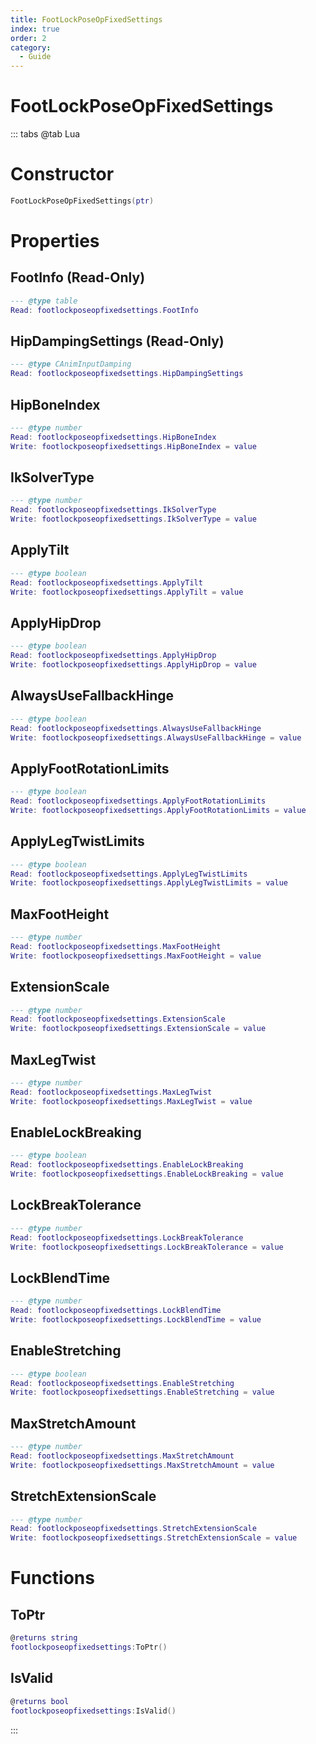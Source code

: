 ```yaml
---
title: FootLockPoseOpFixedSettings
index: true
order: 2
category:
  - Guide
---
```


# FootLockPoseOpFixedSettings

::: tabs
@tab Lua
# Constructor
```lua
FootLockPoseOpFixedSettings(ptr)
```
# Properties
## FootInfo (Read-Only)
```lua
--- @type table
Read: footlockposeopfixedsettings.FootInfo
```
## HipDampingSettings (Read-Only)
```lua
--- @type CAnimInputDamping
Read: footlockposeopfixedsettings.HipDampingSettings
```
## HipBoneIndex 
```lua
--- @type number
Read: footlockposeopfixedsettings.HipBoneIndex
Write: footlockposeopfixedsettings.HipBoneIndex = value
```
## IkSolverType 
```lua
--- @type number
Read: footlockposeopfixedsettings.IkSolverType
Write: footlockposeopfixedsettings.IkSolverType = value
```
## ApplyTilt 
```lua
--- @type boolean
Read: footlockposeopfixedsettings.ApplyTilt
Write: footlockposeopfixedsettings.ApplyTilt = value
```
## ApplyHipDrop 
```lua
--- @type boolean
Read: footlockposeopfixedsettings.ApplyHipDrop
Write: footlockposeopfixedsettings.ApplyHipDrop = value
```
## AlwaysUseFallbackHinge 
```lua
--- @type boolean
Read: footlockposeopfixedsettings.AlwaysUseFallbackHinge
Write: footlockposeopfixedsettings.AlwaysUseFallbackHinge = value
```
## ApplyFootRotationLimits 
```lua
--- @type boolean
Read: footlockposeopfixedsettings.ApplyFootRotationLimits
Write: footlockposeopfixedsettings.ApplyFootRotationLimits = value
```
## ApplyLegTwistLimits 
```lua
--- @type boolean
Read: footlockposeopfixedsettings.ApplyLegTwistLimits
Write: footlockposeopfixedsettings.ApplyLegTwistLimits = value
```
## MaxFootHeight 
```lua
--- @type number
Read: footlockposeopfixedsettings.MaxFootHeight
Write: footlockposeopfixedsettings.MaxFootHeight = value
```
## ExtensionScale 
```lua
--- @type number
Read: footlockposeopfixedsettings.ExtensionScale
Write: footlockposeopfixedsettings.ExtensionScale = value
```
## MaxLegTwist 
```lua
--- @type number
Read: footlockposeopfixedsettings.MaxLegTwist
Write: footlockposeopfixedsettings.MaxLegTwist = value
```
## EnableLockBreaking 
```lua
--- @type boolean
Read: footlockposeopfixedsettings.EnableLockBreaking
Write: footlockposeopfixedsettings.EnableLockBreaking = value
```
## LockBreakTolerance 
```lua
--- @type number
Read: footlockposeopfixedsettings.LockBreakTolerance
Write: footlockposeopfixedsettings.LockBreakTolerance = value
```
## LockBlendTime 
```lua
--- @type number
Read: footlockposeopfixedsettings.LockBlendTime
Write: footlockposeopfixedsettings.LockBlendTime = value
```
## EnableStretching 
```lua
--- @type boolean
Read: footlockposeopfixedsettings.EnableStretching
Write: footlockposeopfixedsettings.EnableStretching = value
```
## MaxStretchAmount 
```lua
--- @type number
Read: footlockposeopfixedsettings.MaxStretchAmount
Write: footlockposeopfixedsettings.MaxStretchAmount = value
```
## StretchExtensionScale 
```lua
--- @type number
Read: footlockposeopfixedsettings.StretchExtensionScale
Write: footlockposeopfixedsettings.StretchExtensionScale = value
```
# Functions
## ToPtr
```lua
@returns string
footlockposeopfixedsettings:ToPtr()
```
## IsValid
```lua
@returns bool
footlockposeopfixedsettings:IsValid()
```

:::